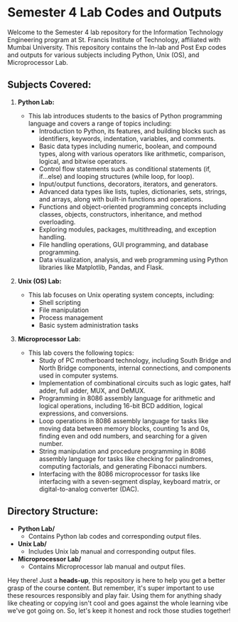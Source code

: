 # Semester 4 Lab Codes and Outputs

Welcome to the Semester 4 lab repository for the Information Technology Engineering program at St. Francis Institute of Technology, affiliated with Mumbai University. This repository contains the In-lab and Post Exp codes and outputs for various subjects including Python, Unix (OS), and Microprocessor Lab.

## Subjects Covered:
1. **Python Lab:** 
   - This lab introduces students to the basics of Python programming language and covers a range of topics including:
     - Introduction to Python, its features, and building blocks such as identifiers, keywords, indentation, variables, and comments.
     - Basic data types including numeric, boolean, and compound types, along with various operators like arithmetic, comparison, logical, and bitwise operators.
     - Control flow statements such as conditional statements (if, if...else) and looping structures (while loop, for loop).
     - Input/output functions, decorators, iterators, and generators.
     - Advanced data types like lists, tuples, dictionaries, sets, strings, and arrays, along with built-in functions and operations.
     - Functions and object-oriented programming concepts including classes, objects, constructors, inheritance, and method overloading.
     - Exploring modules, packages, multithreading, and exception handling.
     - File handling operations, GUI programming, and database programming.
     - Data visualization, analysis, and web programming using Python libraries like Matplotlib, Pandas, and Flask.

2. **Unix (OS) Lab:**
   - This lab focuses on Unix operating system concepts, including:
     - Shell scripting
     - File manipulation
     - Process management
     - Basic system administration tasks

3. **Microprocessor Lab:**
   - This lab covers the following topics:
     - Study of PC motherboard technology, including South Bridge and North Bridge components, internal connections, and components used in computer systems.
     - Implementation of combinational circuits such as logic gates, half adder, full adder, MUX, and DeMUX.
     - Programming in 8086 assembly language for arithmetic and logical operations, including 16-bit BCD addition, logical expressions, and conversions.
     - Loop operations in 8086 assembly language for tasks like moving data between memory blocks, counting 1s and 0s, finding even and odd numbers, and searching for a given number.
     - String manipulation and procedure programming in 8086 assembly language for tasks like checking for palindromes, computing factorials, and generating Fibonacci numbers.
     - Interfacing with the 8086 microprocessor for tasks like interfacing with a seven-segment display, keyboard matrix, or digital-to-analog converter (DAC).

## Directory Structure:
- **Python Lab/**
  - Contains Python lab codes and corresponding output files.
- **Unix Lab/**
  - Includes Unix lab manual and corresponding output files.
- **Microprocessor Lab/**
  - Contains Microprocessor lab manual and output files.

Hey there! Just a **heads-up**, this repository is here to help you get a better grasp of the course content. But remember, it's super important to use these resources responsibly and play fair. Using them for anything shady like cheating or copying isn't cool and goes against the whole learning vibe we've got going on. So, let's keep it honest and rock those studies together!



